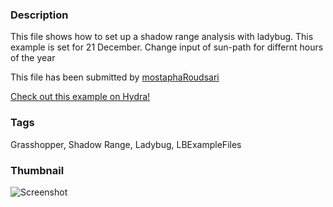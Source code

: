 ### Description 
This file shows how to set up a shadow range analysis with ladybug. This example is set for 21 December. Change input of sun-path for differnt hours of the year

This file has been submitted by [mostaphaRoudsari](https://github.com/mostaphaRoudsari)

[Check out this example on Hydra!](http://hydrashare.github.io/hydra/viewer?owner=mostaphaRoudsari&fork=hydra_1&id=Shadow_Range_analysis)
### Tags 
Grasshopper, Shadow Range, Ladybug, LBExampleFiles
### Thumbnail 
![Screenshot](https://raw.githubusercontent.com/mostaphaRoudsari/hydra/master/Shadow_Range_analysis/thumbnail.png)
